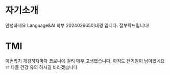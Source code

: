 # 자기소개
안녕하세요 Language&AI 학부 202402665이태경 입니다.
잘부탁드립니다!

# TMI
이번학기 개강하자마자 코로나에 걸려 매우 고생했습니다. 아직도 잔기침이 남아있네요 ㅠ 다들 건강 유의 하시길 바라겠습니다

